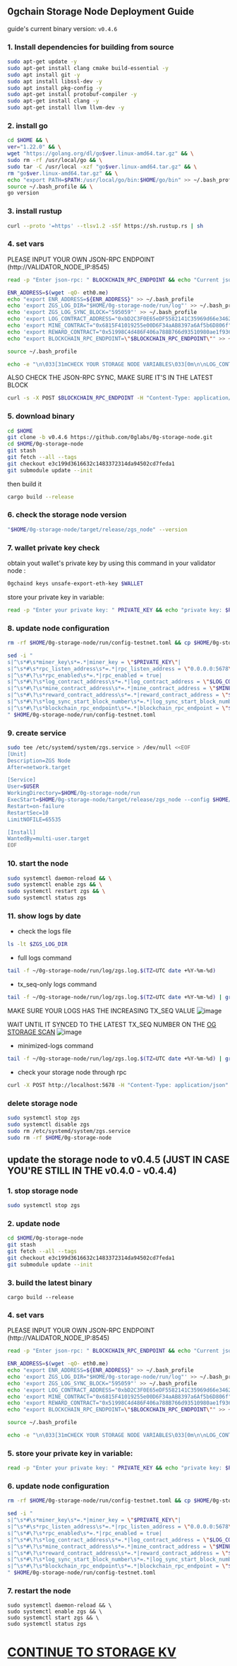 ## 0gchain Storage Node Deployment Guide
guide's current binary version: ``v0.4.6``

### 1. Install dependencies for building from source
   ```bash
   sudo apt-get update -y
   sudo apt-get install clang cmake build-essential -y
   sudo apt install git -y
   sudo apt install libssl-dev -y
   sudo apt install pkg-config -y
   sudo apt-get install protobuf-compiler -y
   sudo apt-get install clang -y
   sudo apt-get install llvm llvm-dev -y
   ```

### 2. install go
   ```bash
   cd $HOME && \
   ver="1.22.0" && \
   wget "https://golang.org/dl/go$ver.linux-amd64.tar.gz" && \
   sudo rm -rf /usr/local/go && \
   sudo tar -C /usr/local -xzf "go$ver.linux-amd64.tar.gz" && \
   rm "go$ver.linux-amd64.tar.gz" && \
   echo "export PATH=$PATH:/usr/local/go/bin:$HOME/go/bin" >> ~/.bash_profile && \
   source ~/.bash_profile && \
   go version
   ```

### 3. install rustup
   ```bash
   curl --proto '=https' --tlsv1.2 -sSf https://sh.rustup.rs | sh
   ```

### 4. set vars
   PLEASE INPUT YOUR OWN JSON-RPC ENDPOINT (http://VALIDATOR_NODE_IP:8545)
   ```bash
   read -p "Enter json-rpc: " BLOCKCHAIN_RPC_ENDPOINT && echo "Current json-rpc: $BLOCKCHAIN_RPC_ENDPOINT"
   ```

   ```bash
   ENR_ADDRESS=$(wget -qO- eth0.me)
   echo "export ENR_ADDRESS=${ENR_ADDRESS}" >> ~/.bash_profile
   echo 'export ZGS_LOG_DIR="$HOME/0g-storage-node/run/log"' >> ~/.bash_profile
   echo 'export ZGS_LOG_SYNC_BLOCK="595059"' >> ~/.bash_profile
   echo 'export LOG_CONTRACT_ADDRESS="0xbD2C3F0E65eDF5582141C35969d66e34629cC768"' >> ~/.bash_profile
   echo 'export MINE_CONTRACT="0x6815F41019255e00D6F34aAB8397a6Af5b6D806f"' >> ~/.bash_profile
   echo 'export REWARD_CONTRACT="0x51998C4d486F406a788B766d93510980ae1f9360"' >> ~/.bash_profile
   echo "export BLOCKCHAIN_RPC_ENDPOINT=\"$BLOCKCHAIN_RPC_ENDPOINT\"" >> ~/.bash_profile
   
   source ~/.bash_profile
   
   echo -e "\n\033[31mCHECK YOUR STORAGE NODE VARIABLES\033[0m\n\nLOG_CONTRACT_ADDRESS: $LOG_CONTRACT_ADDRESS\nMINE_CONTRACT: $MINE_CONTRACT\nREWARD_CONTRACT: $REWARD_CONTRACT\nZGS_LOG_SYNC_BLOCK: $ZGS_LOG_SYNC_BLOCK\nBLOCKCHAIN_RPC_ENDPOINT: $BLOCKCHAIN_RPC_ENDPOINT\n\n" "\033[3m\"lets buidl together\" - Grand Valley\033[0m"
   ```

   ALSO CHECK THE JSON-RPC SYNC, MAKE SURE IT'S IN THE LATEST BLOCK
   ```bash
   curl -s -X POST $BLOCKCHAIN_RPC_ENDPOINT -H "Content-Type: application/json" -d '{"jsonrpc":"2.0","method":"eth_blockNumber","params":[],"id":1}' | jq -r '.result' | xargs printf "%d\n"
   ```

### 5. download binary
   ```bash
   cd $HOME
   git clone -b v0.4.6 https://github.com/0glabs/0g-storage-node.git
   cd $HOME/0g-storage-node
   git stash
   git fetch --all --tags
   git checkout e3c199d3616632c1483372314da94502cd7feda1
   git submodule update --init
   ```
   then build it
   ```bash
   cargo build --release
   ```

### 6. check the storage node version
   ```bash
   "$HOME/0g-storage-node/target/release/zgs_node" --version
   ```

### 7. wallet private key check
obtain yout wallet's private key by using this command in your validator node :
   ```bash
   0gchaind keys unsafe-export-eth-key $WALLET
   ```

store your private key in variable:
   ```bash
   read -p "Enter your private key: " PRIVATE_KEY && echo "private key: $PRIVATE_KEY"
   ```

### 8. update node configuration
   ```bash
   rm -rf $HOME/0g-storage-node/run/config-testnet.toml && cp $HOME/0g-storage-node/run/config-testnet-turbo.toml $HOME/0g-storage-node/run/config-testnet.toml
   ```

   ```bash
   sed -i "
   s|^\s*#\s*miner_key\s*=.*|miner_key = \"$PRIVATE_KEY\"|
   s|^\s*#\s*rpc_listen_address\s*=.*|rpc_listen_address = \"0.0.0.0:5678\"|
   s|^\s*#\?\s*rpc_enabled\s*=.*|rpc_enabled = true|
   s|^\s*#\?\s*log_contract_address\s*=.*|log_contract_address = \"$LOG_CONTRACT_ADDRESS\"|
   s|^\s*#\?\s*mine_contract_address\s*=.*|mine_contract_address = \"$MINE_CONTRACT\"|
   s|^\s*#\?\s*reward_contract_address\s*=.*|reward_contract_address = \"$REWARD_CONTRACT\"|
   s|^\s*#\?\s*log_sync_start_block_number\s*=.*|log_sync_start_block_number = $ZGS_LOG_SYNC_BLOCK|
   s|^\s*#\?\s*blockchain_rpc_endpoint\s*=.*|blockchain_rpc_endpoint = \"$BLOCKCHAIN_RPC_ENDPOINT\"|
   " $HOME/0g-storage-node/run/config-testnet.toml
   ```
   

### 9. create service
   ```bash
   sudo tee /etc/systemd/system/zgs.service > /dev/null <<EOF
   [Unit]
   Description=ZGS Node
   After=network.target
   
   [Service]
   User=$USER
   WorkingDirectory=$HOME/0g-storage-node/run
   ExecStart=$HOME/0g-storage-node/target/release/zgs_node --config $HOME/0g-storage-node/run/config-testnet.toml
   Restart=on-failure
   RestartSec=10
   LimitNOFILE=65535
   
   [Install]
   WantedBy=multi-user.target
   EOF
   ```

### 10. start the node
   ```bash
   sudo systemctl daemon-reload && \
   sudo systemctl enable zgs && \
   sudo systemctl restart zgs && \
   sudo systemctl status zgs
   ```

### 11. show logs by date
   - check the logs file
   ```bash
   ls -lt $ZGS_LOG_DIR
   ```
   - full logs command
   ```bash
   tail -f ~/0g-storage-node/run/log/zgs.log.$(TZ=UTC date +%Y-%m-%d)
   ```
   - tx_seq-only logs command
   ```bash
   tail -f ~/0g-storage-node/run/log/zgs.log.$(TZ=UTC date +%Y-%m-%d) | grep tx_seq:
   ```
   MAKE SURE YOUR LOGS HAS THE INCREASING TX_SEQ VALUE
   ![image](https://github.com/hubofvalley/Testnet-Guides/assets/100946299/ad8980bc-fd05-4321-b6bb-aa711503d415)

   WAIT UNTIL IT SYNCED TO THE LATEST TX_SEQ NUMBER ON THE [OG STORAGE SCAN](https://storagescan-newton.0g.ai/)
   ![image](https://github.com/hubofvalley/Testnet-Guides/assets/100946299/1f531de9-a183-43bb-8ef0-016cffaf93af)


   - minimized-logs command
   ```bash
   tail -f ~/0g-storage-node/run/log/zgs.log.$(TZ=UTC date +%Y-%m-%d) | grep -v "discv5\|network\|connect\|16U\|nounce"
   ```

   - check your storage node through rpc
   ```bash
   curl -X POST http://localhost:5678 -H "Content-Type: application/json" -d '{"jsonrpc":"2.0","method":"zgs_getStatus","params":[],"id":1}'  | jq
   ```

### delete storage node
   ```bash
   sudo systemctl stop zgs
   sudo systemctl disable zgs
   sudo rm /etc/systemd/system/zgs.service
   sudo rm -rf $HOME/0g-storage-node
   ```

## update the storage node to v0.4.5 (JUST IN CASE YOU'RE STILL IN THE v0.4.0 - v0.4.4)
### 1. stop storage node
   ```bash
   sudo systemctl stop zgs
   ```

### 2. update node
   ```bash
   cd $HOME/0g-storage-node
   git stash
   git fetch --all --tags
   git checkout e3c199d3616632c1483372314da94502cd7feda1 
   git submodule update --init
   ```

### 3. build the latest binary
   ```
   cargo build --release
   ```

### 4. set vars
   PLEASE INPUT YOUR OWN JSON-RPC ENDPOINT (http://VALIDATOR_NODE_IP:8545)
   ```bash
   read -p "Enter json-rpc: " BLOCKCHAIN_RPC_ENDPOINT && echo "Current json-rpc: $BLOCKCHAIN_RPC_ENDPOINT"
   ```

   ```bash
   ENR_ADDRESS=$(wget -qO- eth0.me)
   echo "export ENR_ADDRESS=${ENR_ADDRESS}" >> ~/.bash_profile
   echo 'export ZGS_LOG_DIR="$HOME/0g-storage-node/run/log"' >> ~/.bash_profile
   echo 'export ZGS_LOG_SYNC_BLOCK="595059"' >> ~/.bash_profile
   echo 'export LOG_CONTRACT_ADDRESS="0xbD2C3F0E65eDF5582141C35969d66e34629cC768"' >> ~/.bash_profile
   echo 'export MINE_CONTRACT="0x6815F41019255e00D6F34aAB8397a6Af5b6D806f"' >> ~/.bash_profile
   echo 'export REWARD_CONTRACT="0x51998C4d486F406a788B766d93510980ae1f9360"' >> ~/.bash_profile
   echo "export BLOCKCHAIN_RPC_ENDPOINT=\"$BLOCKCHAIN_RPC_ENDPOINT\"" >> ~/.bash_profile
   
   source ~/.bash_profile
   
   echo -e "\n\033[31mCHECK YOUR STORAGE NODE VARIABLES\033[0m\n\nLOG_CONTRACT_ADDRESS: $LOG_CONTRACT_ADDRESS\nMINE_CONTRACT: $MINE_CONTRACT\nREWARD_CONTRACT: $REWARD_CONTRACT\nZGS_LOG_SYNC_BLOCK: $ZGS_LOG_SYNC_BLOCK\nBLOCKCHAIN_RPC_ENDPOINT: $BLOCKCHAIN_RPC_ENDPOINT\n\n" "\033[3m\"lets buidl together\" - Grand Valley\033[0m"
   ```

### 5. store your private key in variable:
   ```bash
   read -p "Enter your private key: " PRIVATE_KEY && echo "private key: $PRIVATE_KEY"
   ```

### 6. update node configuration
   ```bash
   rm -rf $HOME/0g-storage-node/run/config-testnet.toml && cp $HOME/0g-storage-node/run/config-testnet-turbo.toml $HOME/0g-storage-node/run/config-testnet.toml
   ```

   ```bash
   sed -i "
   s|^\s*#\s*miner_key\s*=.*|miner_key = \"$PRIVATE_KEY\"|
   s|^\s*#\s*rpc_listen_address\s*=.*|rpc_listen_address = \"0.0.0.0:5678\"|
   s|^\s*#\?\s*rpc_enabled\s*=.*|rpc_enabled = true|
   s|^\s*#\?\s*log_contract_address\s*=.*|log_contract_address = \"$LOG_CONTRACT_ADDRESS\"|
   s|^\s*#\?\s*mine_contract_address\s*=.*|mine_contract_address = \"$MINE_CONTRACT\"|
   s|^\s*#\?\s*reward_contract_address\s*=.*|reward_contract_address = \"$REWARD_CONTRACT\"|
   s|^\s*#\?\s*log_sync_start_block_number\s*=.*|log_sync_start_block_number = $ZGS_LOG_SYNC_BLOCK|
   s|^\s*#\?\s*blockchain_rpc_endpoint\s*=.*|blockchain_rpc_endpoint = \"$BLOCKCHAIN_RPC_ENDPOINT\"|
   " $HOME/0g-storage-node/run/config-testnet.toml
   ```

### 7. restart the node
   ```
   sudo systemctl daemon-reload && \
   sudo systemctl enable zgs && \
   sudo systemctl start zgs && \
   sudo systemctl status zgs
   ```

# [CONTINUE TO STORAGE KV](https://github.com/hubofvalley/Testnet-Guides/blob/main/0g%20(zero-gravity)/storage-kv/storage-kv.md)
